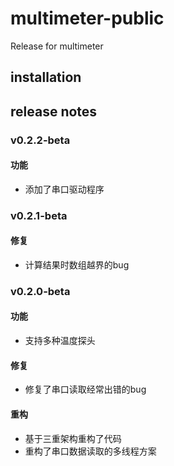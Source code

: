 # multimeter-public
Release for multimeter

## installation

## release notes

### v0.2.2-beta
#### 功能
* 添加了串口驱动程序
### v0.2.1-beta
#### 修复
* 计算结果时数组越界的bug
### v0.2.0-beta

#### 功能
* 支持多种温度探头

#### 修复
* 修复了串口读取经常出错的bug

#### 重构
* 基于三重架构重构了代码
* 重构了串口数据读取的多线程方案
